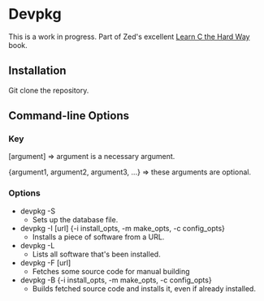 # Devpkg
This is a work in progress. Part of Zed's excellent [Learn C the Hard Way](http://c.learncodethehardway.org/book/ex26.html) book.

## Installation
Git clone the repository.

## Command-line Options

### Key
[argument] => argument is a necessary argument.

{argument1, argument2, argument3, ...} => these arguments are optional.

### Options

- devpkg -S
  - Sets up the database file.
- devpkg -I [url] {-i install\_opts, -m make\_opts, -c config\_opts}
  - Installs a piece of software from a URL.
- devpkg -L
  - Lists all software that's been installed.
- devpkg -F [url]
  - Fetches some source code for manual building
- devpkg -B {-i install\_opts, -m make\_opts, -c config\_opts}
  - Builds fetched source code and installs it, even if already installed.
